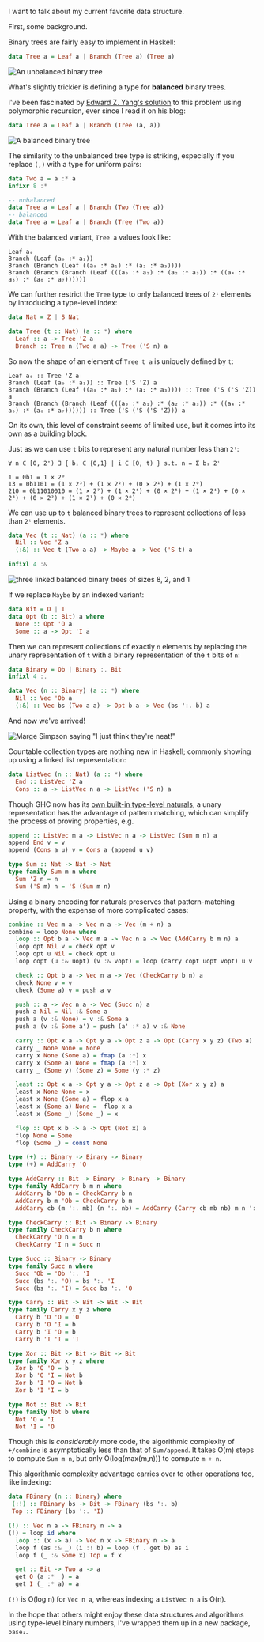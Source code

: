 I want to talk about my current favorite data structure.

First, some background.

Binary trees are fairly easy to implement in Haskell:

```haskell
data Tree a = Leaf a | Branch (Tree a) (Tree a)
```

![](Article/unbalanced-trees.png "An unbalanced binary tree")

What's slightly trickier is defining a type for **balanced** binary trees.

I've been fascinated by [Edward Z. Yang's solution](http://blog.ezyang.com/2012/08/statically-checked-perfect-binary-trees/#nested-data-types) to this problem using
polymorphic recursion, ever since I read it on his blog:

```haskell
data Tree a = Leaf a | Branch (Tree (a, a))
```

![](Article/balanced-trees.png "A balanced binary tree")

The similarity to the unbalanced tree type is striking, especially if you replace `(,)` with a type for uniform pairs:

```haskell
data Two a = a :* a
infixr 8 :*

-- unbalanced
data Tree a = Leaf a | Branch (Two (Tree a))
-- balanced
data Tree a = Leaf a | Branch (Tree (Two a))
```

With the balanced variant, `Tree a` values look like:

```
Leaf a₀
Branch (Leaf (a₀ :* a₁))
Branch (Branch (Leaf ((a₀ :* a₁) :* (a₂ :* a₃))))
Branch (Branch (Branch (Leaf (((a₀ :* a₁) :* (a₂ :* a₃)) :* ((a₄ :* a₅) :* (a₆ :* a₇))))))
```

We can further restrict the `Tree` type to only balanced trees of `2ᵗ` elements
by introducing a type-level index:

```haskell
data Nat = Z | S Nat

data Tree (t :: Nat) (a :: *) where
  Leaf :: a -> Tree 'Z a
  Branch :: Tree n (Two a a) -> Tree ('S n) a
```

So now the shape of an element of `Tree t a` is uniquely defined by `t`:

```
Leaf a₀ :: Tree 'Z a
Branch (Leaf (a₀ :* a₁)) :: Tree ('S 'Z) a
Branch (Branch (Leaf ((a₀ :* a₁) :* (a₂ :* a₃)))) :: Tree ('S ('S 'Z)) a
Branch (Branch (Branch (Leaf (((a₀ :* a₁) :* (a₂ :* a₃)) :* ((a₄ :* a₅) :* (a₆ :* a₇)))))) :: Tree ('S ('S ('S 'Z))) a
```

On its own, this level of constraint seems of limited use, but it comes into its own as a building block.

Just as we can use `t` bits to represent any natural number less than `2ᵗ`:

```
∀ n ∈ [0, 2ᵗ) ∃ { bᵢ ∈ {0,1} | i ∈ [0, t) } s.t. n = Σ bᵢ 2ⁱ

1 = 0b1 = 1 × 2⁰
13 = 0b1101 = (1 × 2³) + (1 × 2²) + (0 × 2¹) + (1 × 2⁰) 
210 = 0b11010010 = (1 × 2⁷) + (1 × 2⁶) + (0 × 2⁵) + (1 × 2⁴) + (0 × 2³) + (0 × 2²) + (1 × 2¹) + (0 × 2⁰) 
```

We can use up to `t` balanced binary trees to represent collections of less
than `2ᵗ` elements.

```haskell
data Vec (t :: Nat) (a :: *) where
  Nil :: Vec 'Z a
  (:&) :: Vec t (Two a a) -> Maybe a -> Vec ('S t) a

infixl 4 :&
```

![](Article/uncounted-forest.png "three linked balanced binary trees of sizes 8, 2, and 1")

If we replace `Maybe` by an indexed variant:

```haskell
data Bit = O | I
data Opt (b :: Bit) a where
  None :: Opt 'O a
  Some :: a -> Opt 'I a
```

Then we can represent collections of exactly `n` elements by replacing the unary representation of `t` with
a binary representation of the `t` bits of `n`:

```haskell
data Binary = Ob | Binary :. Bit
infixl 4 :.

data Vec (n :: Binary) (a :: *) where
  Nil :: Vec 'Ob a
  (:&) :: Vec bs (Two a a) -> Opt b a -> Vec (bs ':. b) a
```

And now we've arrived!

![](Article/Marge.png "Marge Simpson saying \"I just think they're neat!\"")

Countable collection types are nothing new in Haskell; commonly showing up using
a linked list representation:

```haskell
data ListVec (n :: Nat) (a :: *) where
  End :: ListVec 'Z a
  Cons :: a -> ListVec n a -> ListVec ('S n) a
```

Though GHC now has its [own built-in type-level
naturals](https://hackage.haskell.org/package/base-4.12.0.0/docs/GHC-TypeLits.html#t:Nat),
a unary representation has the advantage of pattern matching, which can simplify the process of
proving properties, e.g.

```haskell
append :: ListVec m a -> ListVec n a -> ListVec (Sum m n) a
append End v = v
append (Cons a u) v = Cons a (append u v)

type Sum :: Nat -> Nat -> Nat
type family Sum m n where
  Sum 'Z n = n
  Sum ('S m) n = 'S (Sum m n)
```

Using a binary encoding for naturals preserves that pattern-matching property,
with the expense of more complicated cases:

```haskell
combine :: Vec m a -> Vec n a -> Vec (m + n) a
combine = loop None where
  loop :: Opt b a -> Vec m a -> Vec n a -> Vec (AddCarry b m n) a
  loop opt Nil v = check opt v
  loop opt u Nil = check opt u
  loop copt (u :& uopt) (v :& vopt) = loop (carry copt uopt vopt) u v :& least copt uopt vopt

  check :: Opt b a -> Vec n a -> Vec (CheckCarry b n) a
  check None v = v
  check (Some a) v = push a v

  push :: a -> Vec n a -> Vec (Succ n) a
  push a Nil = Nil :& Some a
  push a (v :& None) = v :& Some a
  push a (v :& Some a') = push (a' :* a) v :& None

  carry :: Opt x a -> Opt y a -> Opt z a -> Opt (Carry x y z) (Two a)
  carry _ None None = None
  carry x None (Some a) = fmap (a :*) x
  carry x (Some a) None = fmap (a :*) x
  carry _ (Some y) (Some z) = Some (y :* z)

  least :: Opt x a -> Opt y a -> Opt z a -> Opt (Xor x y z) a
  least x None None = x
  least x None (Some a) = flop x a
  least x (Some a) None =  flop x a
  least x (Some _) (Some _) = x

  flop :: Opt x b -> a -> Opt (Not x) a
  flop None = Some
  flop (Some _) = const None

type (+) :: Binary -> Binary -> Binary
type (+) = AddCarry 'O

type AddCarry :: Bit -> Binary -> Binary -> Binary
type family AddCarry b m n where
  AddCarry b 'Ob n = CheckCarry b n
  AddCarry b m 'Ob = CheckCarry b m
  AddCarry cb (m ':. mb) (n ':. nb) = AddCarry (Carry cb mb nb) m n ':. Xor cb mb nb

type CheckCarry :: Bit -> Binary -> Binary
type family CheckCarry b n where
  CheckCarry 'O n = n
  CheckCarry 'I n = Succ n

type Succ :: Binary -> Binary
type family Succ n where
  Succ 'Ob = 'Ob ':. 'I
  Succ (bs ':. 'O) = bs ':. 'I
  Succ (bs ':. 'I) = Succ bs ':. 'O

type Carry :: Bit -> Bit -> Bit -> Bit
type family Carry x y z where
  Carry b 'O 'O = 'O
  Carry b 'O 'I = b
  Carry b 'I 'O = b
  Carry b 'I 'I = 'I

type Xor :: Bit -> Bit -> Bit -> Bit
type family Xor x y z where
  Xor b 'O 'O = b
  Xor b 'O 'I = Not b
  Xor b 'I 'O = Not b
  Xor b 'I 'I = b

type Not :: Bit -> Bit
type family Not b where
  Not 'O = 'I
  Not 'I = 'O
```

Though this is *considerably* more code, the algorithmic complexity of `+/combine` is
asymptotically less than that of `Sum/append`. It takes O(m) steps to compute `Sum m n`,
but only O(log(max(m,n))) to compute `m + n`.

This algorithmic complexity advantage carries over to other operations too, like indexing:

```haskell
data FBinary (n :: Binary) where
 (:!) :: FBinary bs -> Bit -> FBinary (bs ':. b) 
 Top :: FBinary (bs ':. 'I)

(!) :: Vec n a -> FBinary n -> a
(!) = loop id where
  loop :: (x -> a) -> Vec n x -> FBinary n -> a
  loop f (as :& _) (i :! b) = loop (f . get b) as i
  loop f (_ :& Some x) Top = f x

  get :: Bit -> Two a -> a
  get O (a :* _) = a
  get I (_ :* a) = a
```

`(!)` is O(log n) for `Vec n a`, whereas indexing a `ListVec n a` is O(n).

In the hope that others might enjoy these data structures and algorithms using
type-level binary numbers, I've wrapped them up in a new package, `base₂`.
